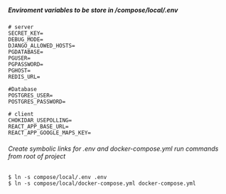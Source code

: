 ##### Enviroment variables to be store in /compose/local/.env
```
# server
SECRET_KEY=
DEBUG_MODE=
DJANGO_ALLOWED_HOSTS=
PGDATABASE=
PGUSER=
PGPASSWORD=
PGHOST=
REDIS_URL=

#Database
POSTGRES_USER=
POSTGRES_PASSWORD=

# client
CHOKIDAR_USEPOLLING=
REACT_APP_BASE_URL=
REACT_APP_GOOGLE_MAPS_KEY=
```

###### Create symbolic links for .env and docker-compose.yml run commands from root of project
```
$ ln -s compose/local/.env .env
$ ln -s compose/local/docker-compose.yml docker-compose.yml
```
